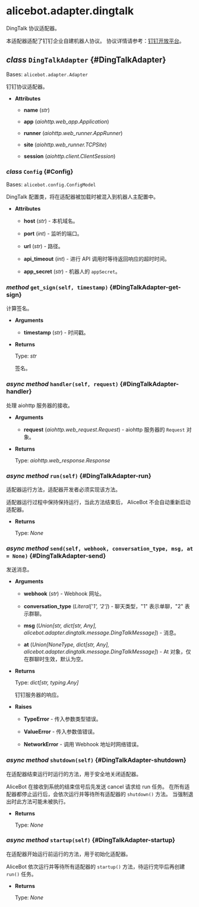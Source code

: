 # alicebot.adapter.dingtalk

DingTalk 协议适配器。

本适配器适配了钉钉企业自建机器人协议。
协议详情请参考：[钉钉开放平台](https://open.dingtalk.com/document/robots/robot-overview)。

## _class_ `DingTalkAdapter` {#DingTalkAdapter}

Bases: `alicebot.adapter.Adapter`

钉钉协议适配器。

- **Attributes**

  - **name** (_str_)

  - **app** (_aiohttp.web\_app.Application_)

  - **runner** (_aiohttp.web\_runner.AppRunner_)

  - **site** (_aiohttp.web\_runner.TCPSite_)

  - **session** (_aiohttp.client.ClientSession_)

### _class_ `Config` {#Config}

Bases: `alicebot.config.ConfigModel`

DingTalk 配置类，将在适配器被加载时被混入到机器人主配置中。

- **Attributes**

  - **host** (_str_) - 本机域名。

  - **port** (_int_) - 监听的端口。

  - **url** (_str_) - 路径。

  - **api\_timeout** (_int_) - 进行 API 调用时等待返回响应的超时时间。

  - **app\_secret** (_str_) - 机器人的 `appSecret`。

### _method_ `get_sign(self, timestamp)` {#DingTalkAdapter-get-sign}

计算签名。

- **Arguments**

  - **timestamp** (_str_) - 时间戳。

- **Returns**

  Type: _str_

  签名。

### _async method_ `handler(self, request)` {#DingTalkAdapter-handler}

处理 aiohttp 服务器的接收。

- **Arguments**

  - **request** (_aiohttp.web\_request.Request_) - aiohttp 服务器的 `Request` 对象。

- **Returns**

  Type: _aiohttp.web\_response.Response_

### _async method_ `run(self)` {#DingTalkAdapter-run}

适配器运行方法，适配器开发者必须实现该方法。

适配器运行过程中保持保持运行，当此方法结束后， AliceBot 不会自动重新启动适配器。

- **Returns**

  Type: _None_

### _async method_ `send(self, webhook, conversation_type, msg, at = None)` {#DingTalkAdapter-send}

发送消息。

- **Arguments**

  - **webhook** (_str_) - Webhook 网址。

  - **conversation\_type** (_Literal\['1', '2'\]_) - 聊天类型，"1" 表示单聊，"2" 表示群聊。

  - **msg** (_Union\[str, dict\[str, Any\], alicebot.adapter.dingtalk.message.DingTalkMessage\]_) - 消息。

  - **at** (_Union\[NoneType, dict\[str, Any\], alicebot.adapter.dingtalk.message.DingTalkMessage\]_) - At 对象，仅在群聊时生效，默认为空。

- **Returns**

  Type: _dict\[str, typing.Any\]_

  钉钉服务器的响应。

- **Raises**

  - **TypeError** - 传入参数类型错误。

  - **ValueError** - 传入参数值错误。

  - **NetworkError** - 调用 Webhook 地址时网络错误。

### _async method_ `shutdown(self)` {#DingTalkAdapter-shutdown}

在适配器结束运行时运行的方法，用于安全地关闭适配器。

AliceBot 在接收到系统的结束信号后先发送 cancel 请求给 run 任务。
在所有适配器都停止运行后，会依次运行并等待所有适配器的 `shutdown()` 方法。
当强制退出时此方法可能未被执行。

- **Returns**

  Type: _None_

### _async method_ `startup(self)` {#DingTalkAdapter-startup}

在适配器开始运行前运行的方法，用于初始化适配器。

AliceBot 依次运行并等待所有适配器的 `startup()` 方法，待运行完毕后再创建 `run()` 任务。

- **Returns**

  Type: _None_
